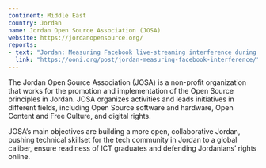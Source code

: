 ```yaml
---
continent: Middle East
country: Jordan
name: Jordan Open Source Association (JOSA)
website: https://jordanopensource.org/
reports:
- text: "Jordan: Measuring Facebook live-streaming interference during protests"
  link: "https://ooni.org/post/jordan-measuring-facebook-interference/"
---
```


The Jordan Open Source Association (JOSA) is a non-profit organization that works for the promotion and implementation of the Open Source principles in Jordan.
JOSA organizes activities and leads initiatives in different fields, including Open Source software and hardware, Open Content and Free Culture, and digital rights.

JOSA’s main objectives are building a more open, collaborative Jordan, pushing technical skillset for the tech community in Jordan to a global caliber, ensure readiness of ICT graduates and defending Jordanians’ rights online.
